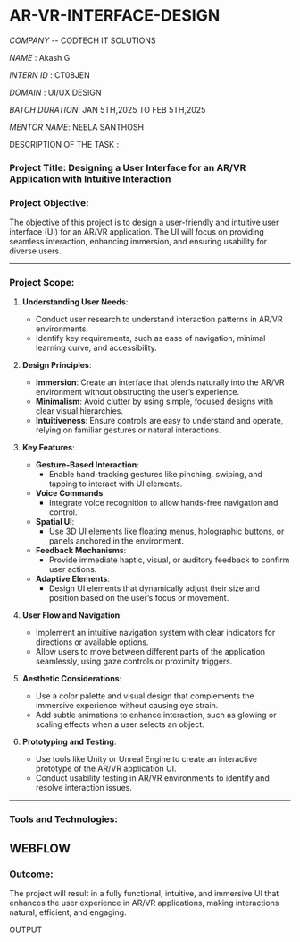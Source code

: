 # AR-VR-INTERFACE-DESIGN

*COMPANY* -- CODTECH IT SOLUTIONS

*NAME* : Akash G

*INTERN ID* : CT08JEN

*DOMAIN* : UI/UX DESIGN

*BATCH DURATION*: JAN 5TH,2025 TO FEB 5TH,2025

*MENTOR NAME*: NEELA SANTHOSH

DESCRIPTION OF THE TASK :

### Project Title: **Designing a User Interface for an AR/VR Application with Intuitive Interaction**

### Project Objective:
The objective of this project is to design a user-friendly and intuitive user interface (UI) for an AR/VR application. The UI will focus on providing seamless interaction, enhancing immersion, and ensuring usability for diverse users.

---

### Project Scope:
1. **Understanding User Needs**:
   - Conduct user research to understand interaction patterns in AR/VR environments.
   - Identify key requirements, such as ease of navigation, minimal learning curve, and accessibility.

2. **Design Principles**:
   - **Immersion**: Create an interface that blends naturally into the AR/VR environment without obstructing the user’s experience.
   - **Minimalism**: Avoid clutter by using simple, focused designs with clear visual hierarchies.
   - **Intuitiveness**: Ensure controls are easy to understand and operate, relying on familiar gestures or natural interactions.

3. **Key Features**:
   - **Gesture-Based Interaction**:
     - Enable hand-tracking gestures like pinching, swiping, and tapping to interact with UI elements.
   - **Voice Commands**:
     - Integrate voice recognition to allow hands-free navigation and control.
   - **Spatial UI**:
     - Use 3D UI elements like floating menus, holographic buttons, or panels anchored in the environment.
   - **Feedback Mechanisms**:
     - Provide immediate haptic, visual, or auditory feedback to confirm user actions.
   - **Adaptive Elements**:
     - Design UI elements that dynamically adjust their size and position based on the user’s focus or movement.

4. **User Flow and Navigation**:
   - Implement an intuitive navigation system with clear indicators for directions or available options.
   - Allow users to move between different parts of the application seamlessly, using gaze controls or proximity triggers.

5. **Aesthetic Considerations**:
   - Use a color palette and visual design that complements the immersive experience without causing eye strain.
   - Add subtle animations to enhance interaction, such as glowing or scaling effects when a user selects an object.

6. **Prototyping and Testing**:
   - Use tools like Unity or Unreal Engine to create an interactive prototype of the AR/VR application UI.
   - Conduct usability testing in AR/VR environments to identify and resolve interaction issues.

---

### Tools and Technologies:
WEBFLOW
---

### Outcome:
The project will result in a fully functional, intuitive, and immersive UI that enhances the user experience in AR/VR applications, making interactions natural, efficient, and engaging.

OUTPUT

